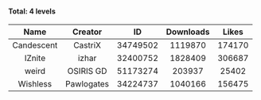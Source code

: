 #### Total: 4 levels

| Name | Creator | ID | Downloads | Likes |
|:---:|:---:|:---:|:---:|:---:|
| Candescent | CastriX | 34749502 | 1119870 | 174170
| IZnite | izhar | 32400752 | 1828409 | 306687
| weird | OSIRIS GD | 51173274 | 203937 | 25402
| Wishless | Pawlogates | 34224737 | 1040166 | 156475
